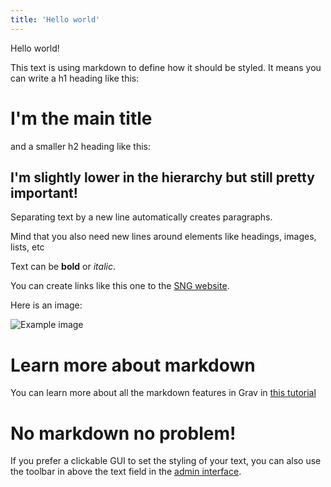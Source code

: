 ```yaml
---
title: 'Hello world'
---
```


Hello world!

This text is using markdown to define how it should be styled. It means you can write a h1 heading like this:

# I'm the main title

and a smaller h2 heading like this:

## I'm slightly lower in the hierarchy but still pretty important!

Separating text by a new line automatically creates paragraphs.

Mind that you also need new lines around elements like headings, images, lists, etc

Text can be **bold** or _italic_.

You can create links like this one to the [SNG website](http://www.sng.sk/sk).

Here is an image:

![Example image](http://www.sng.sk/media/a501/image/file/13/0023/EHtM.svk_sng_k_18670.jpg)

# Learn more about markdown

You can learn more about all the markdown features in Grav in [this tutorial](https://learn.getgrav.org/content/markdown)

# No markdown no problem!

If you prefer a clickable GUI to set the styling of your text, you can also use the toolbar in above the text field in the [admin interface](http://testmlyn.sng.sk/admin).